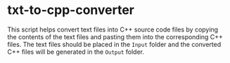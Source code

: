 # txt-to-cpp-converter
This script helps convert text files into C++ source code files by copying the contents of the text files and pasting them into the corresponding C++ files. The text files should be placed in the `Input` folder and the converted C++ files will be generated in the `Output` folder.
